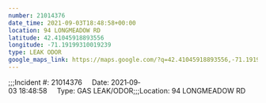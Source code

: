 ```yaml
---
number: 21014376
date_time: 2021-09-03T18:48:58+00:00
location: 94 LONGMEADOW RD
latitude: 42.41045918893556
longitude: -71.19199310019239
type: LEAK ODOR
google_maps_link: https://maps.google.com/?q=42.41045918893556,-71.19199310019239
---
```


;;;Incident #: 21014376     Date: 2021‐09‐03 18:48:58     Type: GAS LEAK/ODOR;;;Location: 94 LONGMEADOW RD
